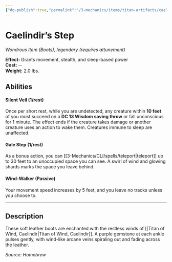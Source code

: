 ```yaml
---
{"dg-publish":true,"permalink":"/3-mechanics/items/titan-artifacts/caelindir-s-step/","tags":["item"]}
---
```



# Caelindir’s Step
_Wondrous Item (Boots), legendary (requires attunement)_

**Effect:** Grants movement, stealth, and sleep-based power  
**Cost:** ⏤  
**Weight:** 2.0 lbs.

## Abilities

#### Silent Veil (1/rest)
Once per short rest, while you are undetected, any creature within **10 feet** of you must succeed on a **DC 13 Wisdom saving throw** or fall unconscious for 1 minute. The effect ends if the creature takes damage or another creature uses an action to wake them. Creatures immune to sleep are unaffected.
 
#### Gale Step (1/rest)  
As a bonus action, you can [[3-Mechanics/CLI/spells/teleport\|teleport]] up to 30 feet to an unoccupied space you can see. A swirl of wind and glowing shards marks the space you leave behind.

#### Wind-Walker (Passive)
Your movement speed increases by 5 feet, and you leave no tracks unless you choose to.

---

## Description
These soft leather boots are enchanted with the restless winds of [[Titan of Wind, Caelindir\|Titan of Wind, Caelindir]]. A purple gemstone at each ankle pulses gently, with wind-like arcane veins spiraling out and fading across the leather.

*Source: Homebrew*